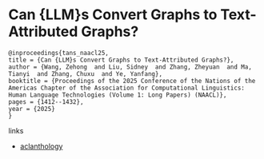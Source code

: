 # Can {LLM}s Convert Graphs to Text-Attributed Graphs?

```
@inproceedings{tans_naacl25,
title = {Can {LLM}s Convert Graphs to Text-Attributed Graphs?},
author = {Wang, Zehong  and Liu, Sidney  and Zhang, Zheyuan  and Ma, Tianyi  and Zhang, Chuxu  and Ye, Yanfang},
booktitle = {Proceedings of the 2025 Conference of the Nations of the Americas Chapter of the Association for Computational Linguistics: Human Language Technologies (Volume 1: Long Papers) (NAACL)},
pages = {1412--1432},
year = {2025}
}
```

links
- [aclanthology](https://aclanthology.org/2025.naacl-long.65/)
